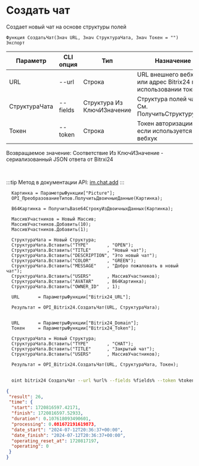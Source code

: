 ﻿---
sidebar_position: 1
---

# Создать чат
 Создает новый чат на основе структуры полей



`Функция СоздатьЧат(Знач URL, Знач СтруктураЧата, Знач Токен = "") Экспорт`

  | Параметр | CLI опция | Тип | Назначение |
  |-|-|-|-|
  | URL | --url | Строка | URL внешнего вебхука или адрес Bitrix24 при использовании токена |
  | СтруктураЧата | --fields | Структура Из КлючИЗначение | Структура полей чата. См. ПолучитьСтруктуруЧата |
  | Токен | --token | Строка | Токен авторизации, если используется не вебхук |

  
  Возвращаемое значение:   Соответствие Из КлючИЗначение - сериализованный JSON ответа от Bitrxi24

<br/>

:::tip
Метод в документации API: [im.chat.add](https://dev.1c-bitrix.ru/learning/course/?COURSE_ID=93&LESSON_ID=12093)
:::
<br/>


```bsl title="Пример кода"
  Картинка = ПараметрыФункции["Picture"];
  OPI_ПреобразованиеТипов.ПолучитьДвоичныеДанные(Картинка);
  
  B64Картинка = ПолучитьBase64СтрокуИзДвоичныхДанных(Картинка);
  
  МассивУчастников = Новый Массив;
  МассивУчастников.Добавить(10);
  МассивУчастников.Добавить(1);
  
  СтруктураЧата = Новый Структура;
  СтруктураЧата.Вставить("TYPE"       , "OPEN");
  СтруктураЧата.Вставить("TITLE"      , "Новый чат");
  СтруктураЧата.Вставить("DESCRIPTION", "Это новый чат");
  СтруктураЧата.Вставить("COLOR"      , "GREEN");
  СтруктураЧата.Вставить("MESSAGE"    , "Добро пожаловать в новый чат");
  СтруктураЧата.Вставить("USERS"      , МассивУчастников);
  СтруктураЧата.Вставить("AVATAR"     , B64Картинка);
  СтруктураЧата.Вставить("OWNER_ID"   , 1);
  
  URL       = ПараметрыФункции["Bitrix24_URL"];
  
  Результат = OPI_Bitrix24.СоздатьЧат(URL, СтруктураЧата);
  
  
  URL       = ПараметрыФункции["Bitrix24_Domain"];
  Токен     = ПараметрыФункции["Bitrix24_Token"];
  
  СтруктураЧата = Новый Структура;
  СтруктураЧата.Вставить("TYPE"       , "CHAT");
  СтруктураЧата.Вставить("TITLE"      , "Закрытый чат");
  СтруктураЧата.Вставить("USERS"      , МассивУчастников);
  
  Результат = OPI_Bitrix24.СоздатьЧат(URL, СтруктураЧата, Токен);
```
	


```sh title="Пример команды CLI"
    
  oint bitrix24 СоздатьЧат --url %url% --fields %fields% --token %token%

```

```json title="Результат"
{
 "result": 26,
 "time": {
  "start": 1720816597.42171,
  "finish": 1720816597.52933,
  "duration": 0.107618093490601,
  "processing": 0.081672191619873,
  "date_start": "2024-07-12T20:36:37+00:00",
  "date_finish": "2024-07-12T20:36:37+00:00",
  "operating_reset_at": 1720817197,
  "operating": 0
 }
}
```
